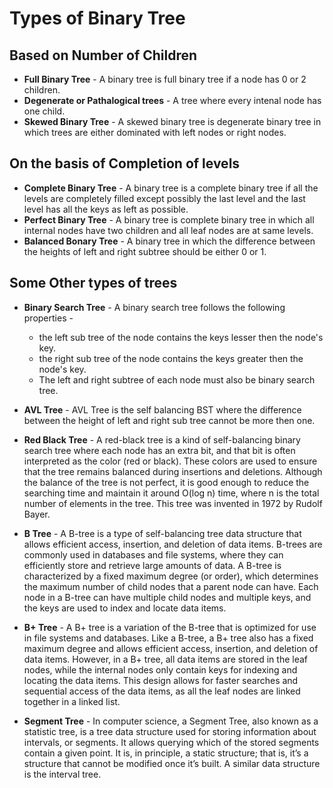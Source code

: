 # Types of Binary Tree

## Based on Number of Children
- **Full Binary Tree** - A binary tree is full binary tree if a node has 0 or 2 children.
- **Degenerate or Pathalogical trees** - A tree where every intenal node has one child.
- **Skewed Binary Tree** - A skewed binary tree is degenerate binary tree in which trees are either dominated with left nodes or right nodes.

## On the basis of Completion of levels
- **Complete Binary Tree** - A binary tree is a complete binary tree if all the levels are completely filled except possibly the last level and the last level has all the keys as left as possible.
- **Perfect Binary Tree** - A binary tree is complete binary tree in which all internal nodes have two children and all leaf nodes are at same levels.
- **Balanced Bonary Tree** - A binary tree in which the difference between the heights of left and right subtree should be either 0 or 1.

## Some Other types of trees

- **Binary Search Tree** - A binary search tree follows the following properties -
    - the left sub tree of the node contains the keys lesser then the node's key.
    - the right sub tree of the node contains the keys greater then the node's key.
    - The left and right subtree of each node must also be binary search tree.

- **AVL Tree** - AVL Tree is the self balancing BST where the difference between the height of left and right sub tree cannot be more then one.

- **Red Black Tree** - A red-black tree is a kind of self-balancing binary search tree where each node has an extra bit, and that bit is often interpreted as the color (red or black). These colors are used to ensure that the tree remains balanced during insertions and deletions. Although the balance of the tree is not perfect, it is good enough to reduce the searching time and maintain it around O(log n) time, where n is the total number of elements in the tree. This tree was invented in 1972 by Rudolf Bayer. 

- **B Tree** - A B-tree is a type of self-balancing tree data structure that allows efficient access, insertion, and deletion of data items. B-trees are commonly used in databases and file systems, where they can efficiently store and retrieve large amounts of data. A B-tree is characterized by a fixed maximum degree (or order), which determines the maximum number of child nodes that a parent node can have. Each node in a B-tree can have multiple child nodes and multiple keys, and the keys are used to index and locate data items.

- **B+ Tree** - A B+ tree is a variation of the B-tree that is optimized for use in file systems and databases. Like a B-tree, a B+ tree also has a fixed maximum degree and allows efficient access, insertion, and deletion of data items. However, in a B+ tree, all data items are stored in the leaf nodes, while the internal nodes only contain keys for indexing and locating the data items. This design allows for faster searches and sequential access of the data items, as all the leaf nodes are linked together in a linked list.

- **Segment Tree** - In computer science, a Segment Tree, also known as a statistic tree, is a tree data structure used for storing information about intervals, or segments. It allows querying which of the stored segments contain a given point. It is, in principle, a static structure; that is, it’s a structure that cannot be modified once it’s built. A similar data structure is the interval tree.
